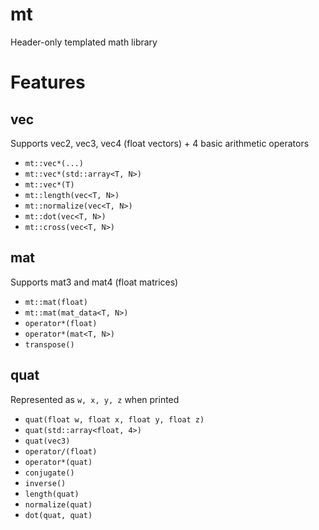 # mt
Header-only templated math library

# Features
## vec
Supports vec2, vec3, vec4 (float vectors) + 4 basic arithmetic operators
* `mt::vec*(...)`
* `mt::vec*(std::array<T, N>)`
* `mt::vec*(T)`
* `mt::length(vec<T, N>)`
* `mt::normalize(vec<T, N>)`
* `mt::dot(vec<T, N>)`
* `mt::cross(vec<T, N>)`

## mat
Supports mat3 and mat4 (float matrices)
* `mt::mat(float)`
* `mt::mat(mat_data<T, N>)`
* `operator*(float)`
* `operator*(mat<T, N>)`
* `transpose()`

## quat
Represented as `w, x, y, z` when printed
* `quat(float w, float x, float y, float z)`
* `quat(std::array<float, 4>)`
* `quat(vec3)`
* `operator/(float)`
* `operator*(quat)`
* `conjugate()`
* `inverse()`
* `length(quat)`
* `normalize(quat)`
* `dot(quat, quat)`

